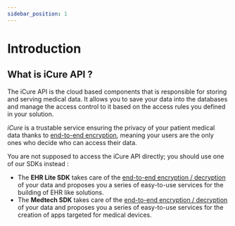 ```yaml
---
sidebar_position: 1
---
```


# Introduction

## What is iCure API ?

The iCure API is the cloud based components that is responsible for storing and serving medical data. It allows you to save your data into the databases and manage the access control to it based on the access
rules you defined in your solution.

*iCure* is a trustable service ensuring the privacy of your patient medical data thanks to [end-to-end encryption](../ehr-lite-sdk/explanations/encryption/introduction),
meaning your users are the only ones who decide who can access their data.

You are not supposed to access the iCure API directly; you should use one of our SDKs instead :
- The **EHR Lite SDK** takes care of the [end-to-end encryption / decryption](../ehr-lite-sdk/explanations/encryption/introduction)
  of your data and proposes you a series of easy-to-use services for the building of EHR like solutions.
- The **Medtech SDK** takes care of the [end-to-end encryption / decryption](../medtech-sdk/explanations/encryption/introduction)
  of your data and proposes you a series of easy-to-use services for the creation of apps targeted for medical devices.
